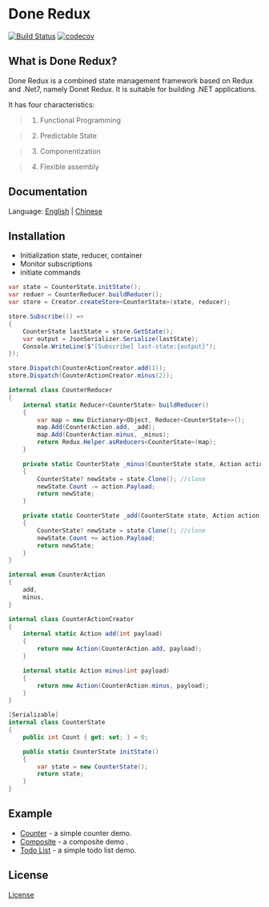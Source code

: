 <h1>Done Redux</h1>

[![Build Status](https://travis-ci.org/gavinhome/done-redux.svg?branch=master)](https://travis-ci.org/gavinhome/done-redux) [![codecov](https://codecov.io/gh/gavinhome/done-redux/branch/master/graph/badge.svg)](https://codecov.io/gh/gvinhome/done-redux)



## What is Done Redux?

Done Redux is a combined state management framework based on Redux and .Net7, namely Donet Redux.
It is suitable for building .NET applications.

It has four characteristics:

> 1. Functional Programming

> 2. Predictable State

> 3. Componentization

> 4. Flexible assembly



## Documentation

Language: [English](README.md) | [Chinese](README.zh.md)



## Installation

-   Initialization state, reducer, container
-   Monitor subscriptions 
-   initiate commands

````c#
var state = CounterState.initState();
var reduer = CounterReducer.buildReducer();
var store = Creator.createStore<CounterState>(state, reducer);

store.Subscribe(() =>
{
    CounterState lastState = store.GetState();
    var output = JsonSerializer.Serialize(lastState);
    Console.WriteLine($"[Subscribe] last-state:{output}");
});

store.Dispatch(CounterActionCreator.add(1));
store.Dispatch(CounterActionCreator.minus(2));

internal class CounterReducer
{
    internal static Reducer<CounterState> buildReducer()
    {
        var map = new Dictionary<Object, Reducer<CounterState>>();
        map.Add(CounterAction.add, _add);
        map.Add(CounterAction.minus, _minus);
        return Redux.Helper.asReducers<CounterState>(map);
    }

    private static CounterState _minus(CounterState state, Action action)
    {
        CounterState? newState = state.Clone(); //clone
        newState.Count -= action.Payload;
        return newState;
    }

    private static CounterState _add(CounterState state, Action action)
    {
        CounterState? newState = state.Clone(); //clone
        newState.Count += action.Payload;
        return newState;
    }
}

internal enum CounterAction
{
    add,
    minus,
}

internal class CounterActionCreator
{
    internal static Action add(int payload)
    {
        return new Action(CounterAction.add, payload);
    }

    internal static Action minus(int payload)
    {
        return new Action(CounterAction.minus, payload);
    }
}

[Serializable]
internal class CounterState
{
    public int Count { get; set; } = 0;

    public static CounterState initState()
    {
        var state = new CounterState();
        return state;
    }
}
````



## Example

-   [Counter](test/redux_tests/Counter) - a simple counter demo.
-   [Composite](test/redux_tests/Composite) - a composite demo .
-   [Todo List](test/redux_tests/TodoList) - a simple todo list demo.



## License

[License](LICENSE)